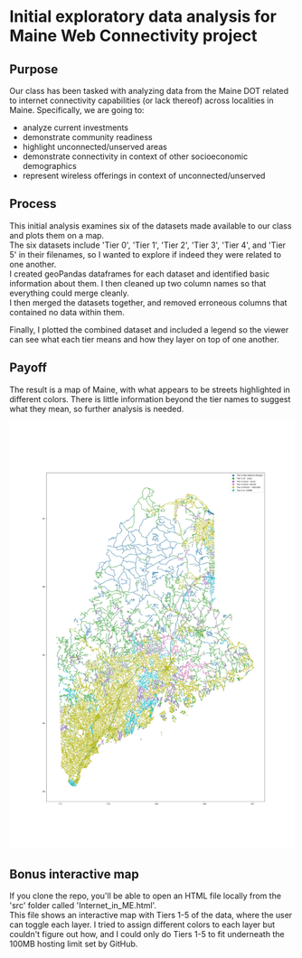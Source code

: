 # Initial exploratory data analysis for Maine Web Connectivity project

## Purpose
Our class has been tasked with analyzing data from the Maine DOT related to internet connectivity capabilities 
(or lack thereof) across localities in Maine. Specifically, we are going to:
* analyze current investments
* demonstrate community readiness
* highlight unconnected/unserved areas
* demonstrate connectivity in context of other socioeconomic demographics
* represent wireless offerings in context of unconnected/unserved


## Process
This initial analysis examines six of the datasets made available to our class and plots them on a map.  
The six datasets include 'Tier 0', 'Tier 1', 'Tier 2', 'Tier 3', 'Tier 4', and 'Tier 5' in their filenames, so I wanted to explore if indeed they were related to one another.  
I created geoPandas dataframes for each dataset and identified basic information about them. I then cleaned up two column names so that everything could merge cleanly.  
I then merged the datasets together, and removed erroneous columns that contained no data within them. 

Finally, I plotted the combined dataset and included a legend so the viewer can see what each tier means and how they layer on top of one another. 

## Payoff
The result is a map of Maine, with what appears to be streets highlighted in different colors. There is little information beyond the tier names to suggest what they mean, so further analysis is needed. 

![map of connectivity tiers in Maine](https://github.com/kayneryan/kayne_webEDA/raw/main/src/ConnectivityLayers.jpg)


## Bonus interactive map
If you clone the repo, you'll be able to open an HTML file locally from the 'src' folder called 'Internet_in_ME.html'.  
This file shows an interactive map with Tiers 1-5 of the data, where the user can toggle each layer. I tried to assign different colors to each layer but couldn't figure out how, and I could only do Tiers 1-5 to fit underneath the 100MB hosting limit set by GitHub. 

